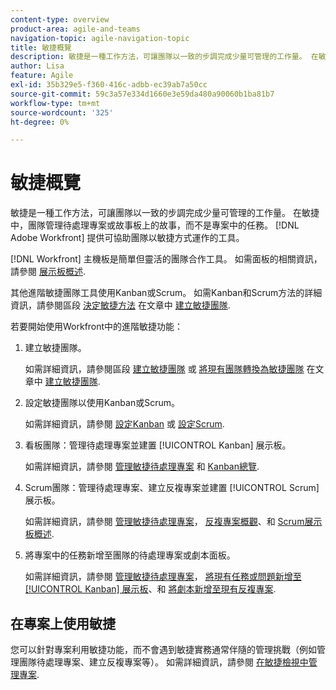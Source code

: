 ```yaml
---
content-type: overview
product-area: agile-and-teams
navigation-topic: agile-navigation-topic
title: 敏捷概覽
description: 敏捷是一種工作方法，可讓團隊以一致的步調完成少量可管理的工作量。 在敏捷中，團隊管理待處理專案或故事板上的故事，而不是專案中的任務。 [!DNL Adobe Workfront] 提供可協助團隊以敏捷方式運作的工具。
author: Lisa
feature: Agile
exl-id: 35b329e5-f360-416c-adbb-ec39ab7a50cc
source-git-commit: 59c3a57e334d1660e3e59da480a90060b1ba81b7
workflow-type: tm+mt
source-wordcount: '325'
ht-degree: 0%

---
```


# 敏捷概覽

敏捷是一種工作方法，可讓團隊以一致的步調完成少量可管理的工作量。 在敏捷中，團隊管理待處理專案或故事板上的故事，而不是專案中的任務。 [!DNL Adobe Workfront] 提供可協助團隊以敏捷方式運作的工具。

[!DNL Workfront] 主機板是簡單但靈活的團隊合作工具。 如需面板的相關資訊，請參閱 [展示板概述](../agile/boards-overview.md).

其他進階敏捷團隊工具使用Kanban或Scrum。 如需Kanban和Scrum方法的詳細資訊，請參閱區段 [決定敏捷方法](../agile/get-started-with-agile-in-workfront/create-an-agile-team.md#deciding) 在文章中 [建立敏捷團隊](../agile/get-started-with-agile-in-workfront/create-an-agile-team.md).

若要開始使用Workfront中的進階敏捷功能：

1. 建立敏捷團隊。

   如需詳細資訊，請參閱區段 [建立敏捷團隊](../agile/get-started-with-agile-in-workfront/create-an-agile-team.md/#create-an-agile-team-1) 或 [將現有團隊轉換為敏捷團隊](../agile/get-started-with-agile-in-workfront/create-an-agile-team.md#converting-an-existing-team-into-an-agaile-team) 在文章中 [建立敏捷團隊](../agile/get-started-with-agile-in-workfront/create-an-agile-team.md).

1. 設定敏捷團隊以使用Kanban或Scrum。

   如需詳細資訊，請參閱 [設定Kanban](../agile/get-started-with-agile-in-workfront/configure-kanban.md) 或 [設定Scrum](../agile/get-started-with-agile-in-workfront/configure-scrum.md).

1. 看板團隊：管理待處理專案並建置 [!UICONTROL Kanban] 展示板。

   如需詳細資訊，請參閱 [管理敏捷待處理專案](../agile/work-in-an-agile-environment/manage-the-agile-backlog.md) 和 [Kanban總覽](../agile/use-kanban-in-an-agile-team/kanban-overview.md).

1. Scrum團隊：管理待處理專案、建立反複專案並建置 [!UICONTROL Scrum] 展示板。

   如需詳細資訊，請參閱 [管理敏捷待處理專案](../agile/work-in-an-agile-environment/manage-the-agile-backlog.md)， [反複專案概觀](../agile/use-scrum-in-an-agile-team/iterations/iterations-overview.md)、和 [Scrum展示板概述](../agile/use-scrum-in-an-agile-team/scrum-board/scrum-board-overview.md).

1. 將專案中的任務新增至團隊的待處理專案或劇本面板。

   如需詳細資訊，請參閱 [管理敏捷待處理專案](../agile/work-in-an-agile-environment/manage-the-agile-backlog.md)， [將現有任務或問題新增至 [!UICONTROL Kanban] 展示板](../agile/use-kanban-in-an-agile-team/add-existing-tasks-or-issues-to-the-kanban-board.md)、和 [將劇本新增至現有反複專案](../agile/use-scrum-in-an-agile-team/iterations/add-stories-to-existing-iteration.md).

## 在專案上使用敏捷

您可以針對專案利用敏捷功能，而不會遇到敏捷實務通常伴隨的管理挑戰（例如管理團隊待處理專案、建立反複專案等）。 如需詳細資訊，請參閱 [在敏捷檢視中管理專案](/help/quicksilver/manage-work/projects/manage-projects/manage-projects-in-agile-view.md).
